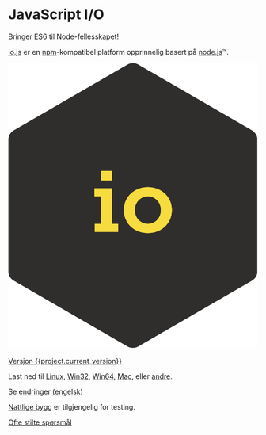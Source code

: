 # JavaScript I/O

Bringer [ES6](es6.html) til Node-fellesskapet!

[io.js](https://iojs.org)  er en [npm](https://www.npmjs.com)-kompatibel
platform opprinnelig basert på [node.js](https://nodejs.org/)&#8482;.

[![io.js](/images/1.0.0.png)](https://iojs.org/dist/v{{project.current_version}}/)

[Versjon {{project.current_version}}](https://iojs.org/dist/v{{project.current_version}}/)

Last ned til
[Linux](https://iojs.org/dist/v{{project.current_version}}/iojs-v{{project.current_version}}-linux-x64.tar.xz),
[Win32](https://iojs.org/dist/v{{project.current_version}}/iojs-v{{project.current_version}}-x86.msi),
[Win64](https://iojs.org/dist/v{{project.current_version}}/iojs-v{{project.current_version}}-x64.msi),
[Mac](https://iojs.org/dist/v{{project.current_version}}/iojs-v{{project.current_version}}.pkg), eller
[andre](https://iojs.org/dist/v{{project.current_version}}/).

[Se endringer (engelsk)](https://github.com/iojs/io.js/blob/v1.x/CHANGELOG.md)

[Nattlige bygg](https://iojs.org/download/nightly/) er tilgjengelig for testing.

[Ofte stilte spørsmål](faq.html)

